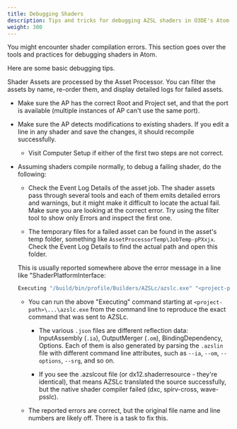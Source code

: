 ```yaml
---
title: Debugging Shaders
description: Tips and tricks for debugging AZSL shaders in O3DE's Atom renderer.
weight: 300
---
```


You might encounter shader compilation errors. This section goes over the tools and practices for debugging shaders in Atom. 

<!-- NOTE: The below content is copied from the Shader System > Debugging wiki. Update is needed for this section.  -->

Here are some basic debugging tips.

Shader Assets are processed by the Asset Processor. You can filter the assets by name, re-order them, and display detailed logs for failed assets.

- Make sure the AP has the correct Root and Project set, and that the port is available (multiple instances of AP can't use the same port).
- Make sure the AP detects modifications to existing shaders. If you edit a line in any shader and save the changes, it should recompile successfully.
  - Visit Computer Setup if either of the first two steps are not correct.
- Assuming shaders compile normally, to debug a failing shader, do the following:
  - Check the Event Log Details of the asset job. The shader assets pass through several tools and each of them emits detailed errors and warnings, but it might make it difficult to locate the actual fail. Make sure you are looking at the correct error. Try using the filter tool to show only Errors and inspect the first one.
  
  - The temporary files for a failed asset can be found in the asset's temp folder, something like `AssetProcessorTemp\JobTemp-pPXxjx`. Check the Event Log Details to find the actual path and open this folder. 
  
  This is usually reported somewhere above the error message in a line like "ShaderPlatformInterface: 
  ```bash
  Executing "/build/bin/profile/Builders/AZSLc/azslc.exe" "<project-path>/AssetProcessorTemp/JobTemp-pPXxjx/SkyBox.vulkan.azslin" --full --Zpr --strip-unused-srgs --use-spaces --unique-idx --namespace=vk --root-const=128 --W1 -o "<project-path>/AssetProcessorTemp/JobTemp-pPXxjx/SkyBox.vulkan.hlsl"' ..."
  ```
  - You can run the above "Executing" command starting at `<project-path>\...\azslc.exe` from the command line to reproduce the exact command that was sent to AZSLc.
    
    - The various `.json` files are different reflection data: InputAssembly (`.ia`), OutputMerger (`.om`), BindingDependency, Options. Each of them is also generated by parsing the `.azslin` file with different command line attributes, such as `--ia`, `--om`, `--options`, `--srg`, and so on. 
    
    - If you see the .azslcout file (or dx12.shaderresource - they're identical), that means AZSLc translated the source successfully, but the native shader compiler failed (dxc, spirv-cross, wave-psslc).
    
  - The reported errors are correct, but the original file name and line numbers are likely off. There is a task to fix this.